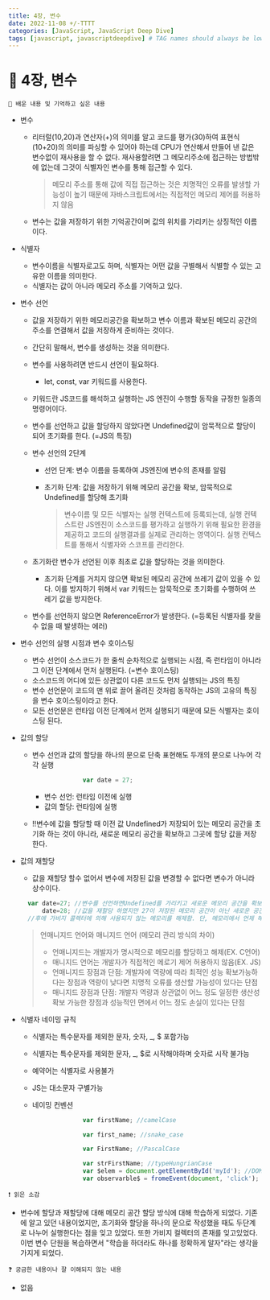 ```yaml
---
title: 4장, 변수
date: 2022-11-08 +/-TTTT
categories: [JavaScript, JavaScript Deep Dive]
tags: [javascript, javascriptdeepdive] # TAG names should always be lowercase
---
```


# 🔖 4장, 변수

```
📌 배운 내용 및 기억하고 싶은 내용
```

- 변수

  - 리터럴(10,20)과 연산자(+)의 의미를 알고 코드를 평가(30)하여 표현식(10+20)의 의미를 파싱할 수 있어야 하는데 CPU가 연산해서 만들어 낸 값은 변수없이 재사용을 할 수 없다. 재사용할려면 그 메모리주소에 접근하는 방법밖에 없는데 그것이 식별자인 변수를 통해 접근할 수 있다.

    > 메모리 주소를 통해 값에 직접 접근하는 것은 치명적인 오류를 발생할 가능성이 높기 때문에 자바스크립트에서는 직접적인 메모리 제어를 허용하지 않음

  - 변수는 값을 저장하기 위한 기억공간이며 값의 위치를 가리키는 상징적인 이름이다.

- 식별자

  - 변수이름을 식별자로고도 하며, 식별자는 어떤 값을 구별해서 식별할 수 있는 고유한 이름을 의미한다.
  - 식별자는 값이 아니라 메모리 주소를 기억하고 있다.

- 변수 선언

  - 값을 저장하기 위한 메모리공간을 확보하고 변수 이름과 확보된 메모리 공간의 주소를 연결해서 값을 저장하게 준비하는 것이다.

  - 간단히 말해서, 변수를 생성하는 것을 의미한다.

  - 변수를 사용하려면 반드시 선언이 필요하다.

    - let, const, var 키워드를 사용한다.

  - 키워드란 JS코드를 해석하고 실행하는 JS 엔진이 수행할 동작을 규정한 일종의 명령어이다.

  - 변수를 선언하고 값을 할당하지 않았다면 Undefined값이 암묵적으로 할당이 되어 초기화를 한다. (=JS의 특징)

  - 변수 선언의 2단계

    - 선언 단계: 변수 이름을 등록하여 JS엔진에 변수의 존재를 알림

    - 초기화 단계: 값을 저장하기 위해 메모리 공간을 확보, 암묵적으로 Undefined를 할당해 초기화

      > 변수이름 및 모든 식별자는 실행 컨텍스트에 등록되는데, 실행 컨텍스트란 JS엔진이 소스코드를 평가하고 실행하기 위해 필요한 환경을 제공하고 코드의 실행결과를 실제로 관리하는 영역이다. 실행 컨텍스트를 통해서 식별자와 스코프를 관리한다.

  - 초기화란 변수가 선언된 이후 최초로 값을 할당하는 것을 의미한다.

    - 초기화 단계를 거치지 않으면 확보된 메모리 공간에 쓰레기 값이 있을 수 있다. 이를 방지하기 위해서 var 키워드는 암묵적으로 초기화를 수행하여 쓰레기 값을 방지한다.

  - 변수를 선언하지 않으면 ReferenceError가 발생한다. (=등록된 식별자를 찾을 수 없을 때 발생하는 에러)

- 변수 선언의 실행 시점과 변수 호이스팅

  - 변수 선언이 소스코드가 한 줄씩 순차적으로 실행되는 시점, 즉 런타임이 아니라 그 이전 단계에서 먼저 실행된다. (=변수 호이스팅)
  - 소스코드의 어디에 있든 상관없이 다른 코드도 먼저 실행되는 JS의 특징
  - 변수 선언문이 코드의 맨 위로 끌어 올려진 것처럼 동작하는 JS의 고유의 특징을 변수 호이스팅이라고 한다.
  - 모든 선언문은 런타임 이전 단계에서 먼저 실행되기 때문에 모든 식별자는 호이스팅 된다.

- 값의 할당

  - 변수 선언과 값의 할당을 하나의 문으로 단축 표현해도 두개의 문으로 나누어 각각 실행

    ```javascript
    			  var date = 27;
    ```

    - 변수 선언: 런타임 이전에 실행
    - 값의 할당: 런타임에 실행

  - !!변수에 값을 할당할 때 이전 값 Undefined가 저장되어 있는 메모리 공간을 초기화 하는 것이 아니라, 새로운 메모리 공간을 확보하고 그곳에 할당 값을 저장한다.

- 값의 재할당

  - 값을 재할당 할수 없어서 변수에 저장된 값을 변경할 수 없다면 변수가 아니라 상수이다.

  ```javascript
    var date=27; //변수를 선언하면Undefined를 가리키고 새로운 메모리 공간을 확보하여 27을 저장
  		date=28; //값을 재할당 하였지만 27이 저장된 메모리 공간이 아닌 새로운 공간을 확보하고 28을 저장하고 가르킴
    //후에 가비지 콜렉터에 의해 사용되지 않는 메모리를 해제함. 단, 메모리에서 언제 해제 될지는 예측불가
  ```

  > 언매니지드 언어와 매니지드 언어 (메모리 관리 방식의 차이)
  >
  > - 언매니지드는 개발자가 명시적으로 메모리를 할당하고 해제(EX. C언어)
  > - 매니지드 언어는 개발자가 직접적인 메로기 제어 허용하지 않음(EX. JS)
  > - 언매니지드 장점과 단점: 개발자에 역량에 따라 최적인 성능 확보가능하다는 장점과 역량이 낮다면 치명적 오류를 생산할 가능성이 있다는 단점
  > - 매니지드 장점과 단점: 개발자 역량과 상관없이 어느 정도 일정한 생산성 확보 가능한 장점과 성능적인 면에서 어느 정도 손실이 있다는 단점

- 식별자 네이밍 규칙

  - 식별자는 특수문자를 제외한 문자, 숫자, _, $ 포함가능

  - 식별자는 특수문자를 제외한 문자, _, $로 시작해야하며 숫자로 시작 불가능

  - 예약어는 식별자로 사용불가

  - JS는 대소문자 구별가능

  - 네이밍 컨벤션

    ```javascript
    			  var firstName; //camelCase
    
    			  var first_name; //snake_case
    
    			  var FirstName; //PascalCase
    
    			  var strFirstName; //typeHungrianCase
    			  var $elem = document.getElementById('myId'); //DOM노드
    			  var observarble$ = fromeEvent(document, 'click'); //RxJS 옵저버블
    ```

```
❗️ 읽은 소감
```

- 변수에 할당과 재할당에 대해 메모리 공간 할당 방식에 대해 학습하게 되었다. 기존에 알고 있던 내용이었지만, 초기화와 할당을 하나의 문으로 작성했을 때도 두단계로 나누어 실행한다는 점을 잊고 있었다. 또한 가비지 컬렉터의 존재를 잊고있었다. 이번 변수 단원을 복습하면서 "학습을 하더라도 하나를 정확하게 알자"라는 생각을 가지게 되었다.

```
❓ 궁금한 내용이나 잘 이해되지 않는 내용
```

- 없음
